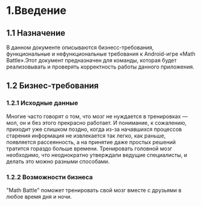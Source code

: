 # 1.Введение
## 1.1 Назначение

В данном документе описываются бизнесс-требования, функциональные и нефункциональные требования к Android-игре «Math Battle».Этот документ 
предназначен для команды, которая будет реализовывать и проверять корректность работы данного приложения.

## 1.2 Бизнес-требования
### 1.2.1 Исходные данные

Многие часто говорят о том, что мозг не нуждается в тренировках — мол, он и без этого прекрасно работает. И понимание, к сожалению, 
приходит уже слишком поздно, когда из-за начавшихся процессов старения информация не извлекается так легко, как раньше, появляется 
рассеянность, а на принятие даже простых решений тратится гораздо больше времени. Тренировать головной мозг необходимо, что неоднократно 
утверждали ведущие специалисты, и делать это можно разными способами.

### 1.2.2 Возможности бизнеса

"Math Battle" поможет тренировать свой мозг вместе с друзьями в любое время дня и ночи.
